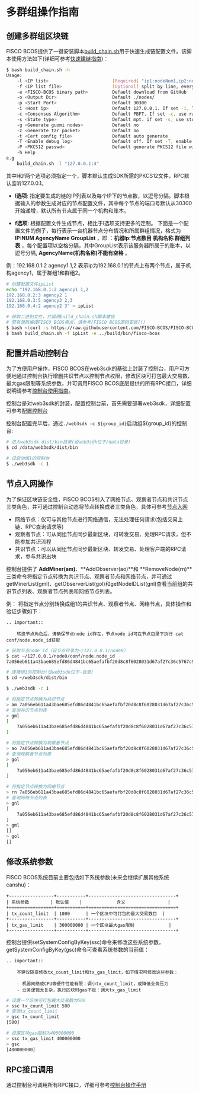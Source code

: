 # 多群组操作指南

## 创建多群组区块链

FISCO BCOS提供了一键安装脚本[build_chain.sh](buildchain.md)用于快速生成链配置文件。该脚本使用方法如下(详细可参考[快速建链指南](buildchain.md))：

```bash
$ bash build_chain.sh -h
Usage:
    -l <IP list>                        [Required] "ip1:nodeNum1,ip2:nodeNum2" e.g:"192.168.0.1:2,192.168.0.2:3"
    -f <IP list file>                   [Optional] split by line, every line should be "ip:nodeNum agencyName groupList". eg "127.0.0.1:4 agency1 1,2"
    -e <FISCO-BCOS binary path>         Default download from GitHub
    -o <Output Dir>                     Default ./nodes/
    -p <Start Port>                     Default 30300
    -i <Host ip>                        Default 127.0.0.1. If set -i, listen 0.0.0.0
    -c <Consensus Algorithm>            Default PBFT. If set -c, use raft
    -s <State type>                     Default mpt. if set -s, use storage 
    -g <Generate guomi nodes>           Default no
    -z <Generate tar packet>            Default no
    -t <Cert config file>               Default auto generate
    -T <Enable debug log>               Default off. If set -T, enable debug log
    -P <PKCS12 passwd>                  Default generate PKCS12 file without passwd, use -P to set custom passwd
    -h Help
e.g 
    build_chain.sh -l "127.0.0.1:4"
```

其中l和f两个选项必须指定一个，脚本默认生成SDK所需的PKCS12文件，RPC默认监听127.0.0.1。

- **l选项**: 指定要生成的链的IP列表以及每个IP下的节点数，以逗号分隔。脚本根据输入的参数生成对应的节点配置文件，其中每个节点的端口号默认从30300开始递增，默认所有节点属于同一个机构和账本。


- **f选项**: 根据配置文件生成节点，相比于l选项支持更多的定制。
下面是一个配置文件的例子，每行表示一台机器节点分布情况和所属群组情况，格式为 **IP:NUM AgencyName GroupList** ，即 ：**机器Ip:节点数目 机构名称 群组列表** ，每个配置项以空格分隔，其中GroupList表示该服务器所属于的账本，以逗号分隔, **AgencyName(机构名称)不能有空格** 。 

例：192.168.0.1:2 agency1 1,2 表示ip为192.168.0.1的节点上有两个节点，属于机构agency1，属于群组1和群组2。

```bash
# 创建配置文件ipList
echo "192.168.0.1:2 agency1 1,2
192.168.0.2:3 agency2 1
192.168.0.3:5 agency3 2,3
192.168.0.4:2 agency2 3" > ipList

# 获取二进制文件，并调用build_chain.sh脚本建链
# 若有源码编译FISCO BCOS需求，请参考[FISCO BCOS源码安装]()
$ bash <(curl -s https://raw.githubusercontent.com/FISCO-BCOS/FISCO-BCOS/release-2.0.1/tools/ci/download_bin.sh)
$ bash build_chain.sh -f ipList -e ../build/bin/fisco-bcos
```


## 配置并启动控制台

为了方便用户操作，FISCO BCOS在web3sdk的基础上封装了控制台，用户可方便地通过控制台执行增删共识节点以控制节点权限，修改区块可打包最大交易数、最大gas限制等系统参数，并可调用FISCO BCOS底层提供的所有RPC接口，详细说明请参考[控制台使用指南](console.md)。

控制台是对web3sdk的封装，配置控制台前，首先需要部署web3sdk，详细配置可参考[配置控制台](console.md#id6)

控制台配置完毕后，通过`./web3sdk -c ${group_id}`启动组${group_id}的控制台:

```bash
# 进入web3sdk dist/bin目录(设web3sdk位于/data目录)
$ cd /data/web3sdk/dist/bin

# 设启动组1的控制台
$ ./web3sdk -c 1

```


## 节点入网操作


为了保证区块链安全性，FISCO BCOS引入了网络节点、观察者节点和共识节点三类角色，并可通过控制台动态将节点转换成者三类角色，具体可参考[节点入网](node_access_management.md)

- 网络节点：仅可与其他节点进行网络通信，无法处理任何请求(包括交易上链、RPC查询请求等)
- 观察者节点：可从同组节点同步最新区块，可转发交易、处理RPC请求，但不能参加共识流程
- 共识节点：可以从同组节点同步最新区块、转发交易、处理客户端的RPC请求，参与共识出块

控制台提供了 **AddMiner(am)**、**AddObserver(ao)**和 **RemoveNode(rn)**三类命令将指定节点转换为共识节点、观察者节点和网络节点，并可通过getMinerList(gml)、getObserverList(gol)和getNodeIDList(gnl)查看当前组的共识节点列表、观察者节点列表和网络节点列表。

例：
将指定节点分别转换成组1的共识节点、观察者节点、网络节点，具体操作和验证步骤如下：

```eval_rst
.. important::
    
    转换节点角色后，请确保节点node id存在，节点node id可在节点目录下执行 cat conf/node.node_id获取
```

```bash
# 获取节点node id（设节点目录为~/127.0.0.1/node0）
$ cat ~/127.0.0.1/node0/conf/node.node_id
7a056eb611a43bae685efd86d4841bc65aefafbf20d8c8f6028031d67af27c36c5767c9c79cff201769ed80ff220b96953da63f92ae83554962dc2922aa0ef50

# 连接组1的控制台(设web3sdk位于~目录)
$ cd ~/web3sdk/dist/bin

$ ./web3sdk -c 1

# 将指定节点转换为共识节点
> am 7a056eb611a43bae685efd86d4841bc65aefafbf20d8c8f6028031d67af27c36c5767c9c79cff201769ed80ff220b96953da63f92ae83554962dc2922aa0ef50
# 查询共识节点列表
> gml
[
	7a056eb611a43bae685efd86d4841bc65aefafbf20d8c8f6028031d67af27c36c5767c9c79cff201769ed80ff220b96953da63f92ae83554962dc2922aa0ef50
]

# 将指定节点转换为观察者节点
> ao 7a056eb611a43bae685efd86d4841bc65aefafbf20d8c8f6028031d67af27c36c5767c9c79cff201769ed80ff220b96953da63f92ae83554962dc2922aa0ef50
# 查询观察者节点列表
> gol
[
	7a056eb611a43bae685efd86d4841bc65aefafbf20d8c8f6028031d67af27c36c5767c9c79cff201769ed80ff220b96953da63f92ae83554962dc2922aa0ef50
]

# 将指定节点转换为网络节点
> rn 7a056eb611a43bae685efd86d4841bc65aefafbf20d8c8f6028031d67af27c36c5767c9c79cff201769ed80ff220b96953da63f92ae83554962dc2922aa0ef50
# 查询网络节点列表
> gnl
[
	7a056eb611a43bae685efd86d4841bc65aefafbf20d8c8f6028031d67af27c36c5767c9c79cff201769ed80ff220b96953da63f92ae83554962dc2922aa0ef50
]
> gml
[]
> gol
[]

```

## 修改系统参数

FISCO BCOS系统目前主要包括如下系统参数(未来会继续扩展其他系统canshu)：


```eval_rst
+-----------------+-----------+---------------------------------+
| 系统参数        | 默认值    |             含义                |
+=================+===========+=================================+
| tx_count_limit  | 1000      | 一个区块中可打包的最大交易数目  |
+-----------------+-----------+---------------------------------+
| tx_gas_limit    | 300000000 | 一个区块最大gas限制             |
+-----------------+-----------+---------------------------------+

```

控制台提供setSystemConfigByKey(ssc)命令来修改这些系统参数，getSystemConfigByKey(gsc)命令可查看系统参数的当前值：


```eval_rst
.. important::

    不建议随意修改tx_count_limit和tx_gas_limit，如下情况可修改这些参数：

    - 机器网络或CPU等硬件性能有限：调小tx_count_limit，或降低业务压力
    - 业务逻辑太复杂，执行区块时gas不足：调大tx_gas_limit
```

```bash
# 设置一个区块可打包最大交易数为500
> ssc tx_count_limit 500
# 查询tx_count_limit
> gsc tx_count_limit
[500]

# 设置区块gas限制为400000000
> ssc tx_gas_limit 400000000
> gsc
[400000000]
```

## RPC接口调用

通过控制台可调用所有RPC接口，详细可参考[控制台操作手册](console.md)
